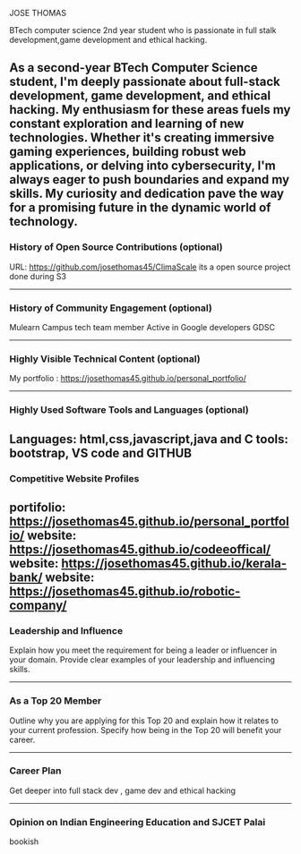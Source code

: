 JOSE THOMAS

BTech computer science 2nd year student who is passionate in full stalk development,game development and ethical hacking. 

As a second-year BTech Computer Science student, I'm deeply passionate about full-stack development, game development, and ethical hacking. My enthusiasm for these areas fuels my constant exploration and learning of new technologies. Whether it's creating immersive gaming experiences, building robust web applications, or delving into cybersecurity, I'm always eager to push boundaries and expand my skills. My curiosity and dedication pave the way for a promising future in the dynamic world of technology.
---

### History of Open Source Contributions (optional)

URL: https://github.com/josethomas45/ClimaScale
its a open source project done during S3

---

### History of Community Engagement (optional)

Mulearn Campus tech team member
Active in Google developers GDSC

---

### Highly Visible Technical Content (optional)

My portfolio : https://josethomas45.github.io/personal_portfolio/

---

### Highly Used Software Tools and Languages (optional)

Languages: html,css,javascript,java and C
tools: bootstrap, VS code and GITHUB
---

### Competitive Website Profiles

portifolio: https://josethomas45.github.io/personal_portfolio/
website:    https://josethomas45.github.io/codeeoffical/
website:    https://josethomas45.github.io/kerala-bank/
website:    https://josethomas45.github.io/robotic-company/
---

### Leadership and Influence

Explain how you meet the requirement for being a leader or influencer in your domain. Provide clear examples of your leadership and influencing skills.

---

### As a Top 20 Member

Outline why you are applying for this Top 20 and explain how it relates to your current profession. Specify how being in the Top 20 will benefit your career.

---

### Career Plan

Get deeper into full stack dev , game dev and ethical hacking

---

### Opinion on Indian Engineering Education and SJCET Palai

bookish 
